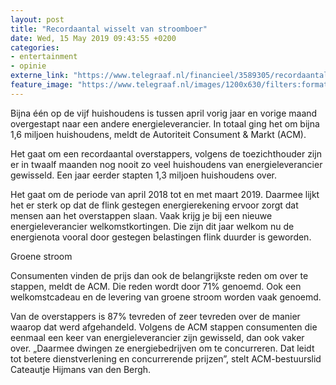 ```yaml
---
layout: post
title: "Recordaantal wisselt van stroomboer"
date: Wed, 15 May 2019 09:43:55 +0200
categories: 
- entertainment 
- opinie 
externe_link: "https://www.telegraaf.nl/financieel/3589305/recordaantal-wisselt-van-stroomboer"
feature_image: "https://www.telegraaf.nl/images/1200x630/filters:format(jpeg):quality(80)/cdn-kiosk-api.telegraaf.nl/16371f0e-76e7-11e9-843b-02c309bc01c1.jpg"
---
```


<p class="intro">Bijna één op de vijf huishoudens is tussen april vorig jaar en vorige maand overgestapt naar een andere energieleverancier. In totaal ging het om bijna 1,6 miljoen huishoudens, meldt de Autoriteit Consument &amp; Markt (ACM).</p> <p>Het gaat om een recordaantal overstappers, volgens de toezichthouder zijn er in twaalf maanden nog nooit zo veel huishoudens van energieleverancier gewisseld. Een jaar eerder stapten 1,3 miljoen huishoudens over.</p><p>Het gaat om de periode van april 2018 tot en met maart 2019. Daarmee lijkt het er sterk op dat de flink gestegen energierekening ervoor zorgt dat mensen aan het overstappen slaan. Vaak krijg je bij een nieuwe energieleverancier welkomstkortingen. Die zijn dit jaar welkom nu de energienota vooral door gestegen belastingen flink duurder is geworden.</p><p>Groene stroom</p><p>Consumenten vinden de prijs dan ook de belangrijkste reden om over te stappen, meldt de ACM. Die reden wordt door 71% genoemd. Ook een welkomstcadeau en de levering van groene stroom worden vaak genoemd.</p><p>Van de overstappers is 87% tevreden of zeer tevreden over de manier waarop dat werd afgehandeld. Volgens de ACM stappen consumenten die eenmaal een keer van energieleverancier zijn gewisseld, dan ook vaker over. „Daarmee dwingen ze energiebedrijven om te concurreren. Dat leidt tot betere dienstverlening en concurrerende prijzen”, stelt ACM-bestuurslid Cateautje Hijmans van den Bergh.</p>

